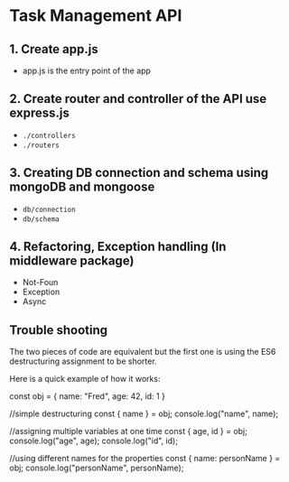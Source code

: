 # Task Management API

## 1. Create app.js

- app.js is the entry point of the app

## 2. Create router and controller of the API use express.js

- `./controllers`
- `./routers`

## 3. Creating DB connection and schema using mongoDB and mongoose

- `db/connection`
- `db/schema`

## 4. Refactoring, Exception handling (In middleware package)

- Not-Foun
- Exception
- Async

## Trouble shooting

The two pieces of code are equivalent but the first one is using the ES6 destructuring assignment to be shorter.

Here is a quick example of how it works:

const obj = {
name: "Fred",
age: 42,
id: 1
}

//simple destructuring
const { name } = obj;
console.log("name", name);

//assigning multiple variables at one time
const { age, id } = obj;
console.log("age", age);
console.log("id", id);

//using different names for the properties
const { name: personName } = obj;
console.log("personName", personName);

